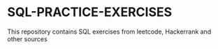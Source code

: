 # SQL-PRACTICE-EXERCISES
This repository contains SQL exercises from leetcode, Hackerrank and other sources
